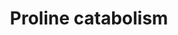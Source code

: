 ---
annotations:
- type: Pathway Ontology
  value: amino acid degradation pathway
authors:
- ReactomeTeam
- DeSl
description: Proline is catabolized in two steps to yield L-glutamate gamma-semialdehyde,
  which can react further with glutamate to yield ornithine and alpha-ketoglutarate
  (annotated as a reaction of amino acid synthesis and interconversion) or with NAD+
  to yield glutamate and NADH + H+ (Phang et al. 2001).  View original pathway at
  [http://www.reactome.org/PathwayBrowser/#DIAGRAM=70688 Reactome].
last-edited: 2021-01-25
organisms:
- Homo sapiens
redirect_from:
- /index.php/Pathway:WP5009
- /instance/WP5009
schema-jsonld:
- '@context': https://schema.org/
  '@id': https://wikipathways.github.io/pathways/WP5009.html
  '@type': Dataset
  creator:
    '@type': Organization
    name: WikiPathways
  description: Proline is catabolized in two steps to yield L-glutamate gamma-semialdehyde,
    which can react further with glutamate to yield ornithine and alpha-ketoglutarate
    (annotated as a reaction of amino acid synthesis and interconversion) or with
    NAD+ to yield glutamate and NADH + H+ (Phang et al. 2001).  View original pathway
    at [http://www.reactome.org/PathwayBrowser/#DIAGRAM=70688 Reactome].
  keywords:
  - NAD+
  - PRODH2
  - L-Glu5S
  - H+
  - HPRO
  - FADH2
  - FAD
  - 1PYR-5COOH
  - L-Pro
  - L-Glu
  - 'ALDH4A1 '
  - PRODH(1-?)
  - NADH
  - H2O
  - ALDH4A1 dimer
  license: CC0
  name: Proline catabolism
seo: CreativeWork
title: Proline catabolism
wpid: WP5009
---